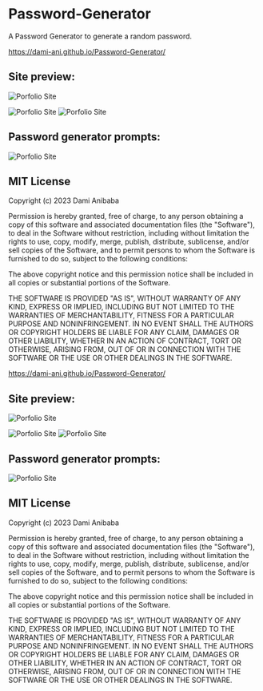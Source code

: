 # Password-Generator

A Password Generator to generate a random password.

https://dami-ani.github.io/Password-Generator/

## Site preview:
![Porfolio Site](assets/images/SS-1.png)

![Porfolio Site](assets/images/SS-2.png)
![Porfolio Site](assets/images/SS-3.png)

## Password generator prompts:
![Porfolio Site](assets/images/SS-4.png)

## MIT License

Copyright (c) 2023 Dami Anibaba

Permission is hereby granted, free of charge, to any person obtaining a copy
of this software and associated documentation files (the "Software"), to deal
in the Software without restriction, including without limitation the rights
to use, copy, modify, merge, publish, distribute, sublicense, and/or sell
copies of the Software, and to permit persons to whom the Software is
furnished to do so, subject to the following conditions:

The above copyright notice and this permission notice shall be included in all
copies or substantial portions of the Software.

THE SOFTWARE IS PROVIDED "AS IS", WITHOUT WARRANTY OF ANY KIND, EXPRESS OR
IMPLIED, INCLUDING BUT NOT LIMITED TO THE WARRANTIES OF MERCHANTABILITY,
FITNESS FOR A PARTICULAR PURPOSE AND NONINFRINGEMENT. IN NO EVENT SHALL THE
AUTHORS OR COPYRIGHT HOLDERS BE LIABLE FOR ANY CLAIM, DAMAGES OR OTHER
LIABILITY, WHETHER IN AN ACTION OF CONTRACT, TORT OR OTHERWISE, ARISING FROM,
OUT OF OR IN CONNECTION WITH THE SOFTWARE OR THE USE OR OTHER DEALINGS IN THE
SOFTWARE.

https://dami-ani.github.io/Password-Generator/

## Site preview:
![Porfolio Site](assets/images/SS-1.png)

![Porfolio Site](assets/images/SS-2.png)
![Porfolio Site](assets/images/SS-3.png)

## Password generator prompts:
![Porfolio Site](assets/images/SS-4.png)

## MIT License

Copyright (c) 2023 Dami Anibaba

Permission is hereby granted, free of charge, to any person obtaining a copy
of this software and associated documentation files (the "Software"), to deal
in the Software without restriction, including without limitation the rights
to use, copy, modify, merge, publish, distribute, sublicense, and/or sell
copies of the Software, and to permit persons to whom the Software is
furnished to do so, subject to the following conditions:

The above copyright notice and this permission notice shall be included in all
copies or substantial portions of the Software.

THE SOFTWARE IS PROVIDED "AS IS", WITHOUT WARRANTY OF ANY KIND, EXPRESS OR
IMPLIED, INCLUDING BUT NOT LIMITED TO THE WARRANTIES OF MERCHANTABILITY,
FITNESS FOR A PARTICULAR PURPOSE AND NONINFRINGEMENT. IN NO EVENT SHALL THE
AUTHORS OR COPYRIGHT HOLDERS BE LIABLE FOR ANY CLAIM, DAMAGES OR OTHER
LIABILITY, WHETHER IN AN ACTION OF CONTRACT, TORT OR OTHERWISE, ARISING FROM,
OUT OF OR IN CONNECTION WITH THE SOFTWARE OR THE USE OR OTHER DEALINGS IN THE
SOFTWARE.